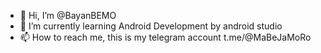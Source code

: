 - 👋 Hi, I’m @BayanBEMO
- 🌱 I’m currently learning Android Development by android studio
- 📫 How to reach me, this is my telegram account t.me/@MaBeJaMoRo

<!---
BayanBEMO/BayanBEMO is a ✨ special ✨ repository because its `README.md` (this file) appears on your GitHub profile.
You can click the Preview link to take a look at your changes.
--->
